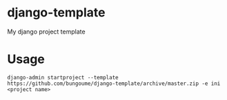 # django-template
My django project template

# Usage
```shell
django-admin startproject --template https://github.com/bungoume/django-template/archive/master.zip -e ini <project name>
```
